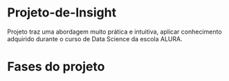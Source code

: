 # Projeto-de-Insight
Projeto traz uma abordagem muito prática e intuitiva,  aplicar conhecimento adquirido durante o curso de Data Science da escola ALURA.

# Fases do projeto
